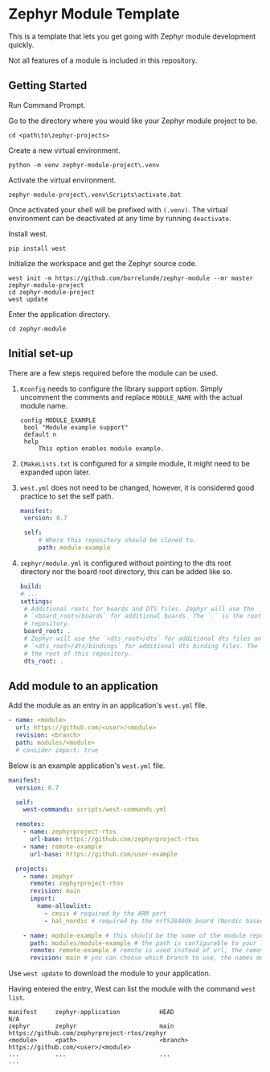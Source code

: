 # Zephyr Module Template

This is a template that lets you get going with Zephyr module development quickly.

Not all features of a module is included in this repository.

## Getting Started

Run Command Prompt.

Go to the directory where you would like your Zephyr module project to be.

```shell
cd <path\to\zephyr-projects>
```

Create a new virtual environment.

```shell
python -m venv zephyr-module-project\.venv
```

Activate the virtual environment.

```shell
zephyr-module-project\.venv\Scripts\activate.bat
```

Once activated your shell will be prefixed with `(.venv)`. The virtual environment can be deactivated at any time by running `deactivate`.

Install west.

```shell
pip install west
```

Initialize the workspace and get the Zephyr source code.

```shell
west init -m https://github.com/borrelunde/zephyr-module --mr master zephyr-module-project
cd zephyr-module-project
west update
```

Enter the application directory.

```shell
cd zephyr-module
```

## Initial set-up

There are a few steps required before the module can be used.

1. `Kconfig` needs to configure the library support option. Simply uncomment the comments and replace `MODULE_NAME` with the actual module name.

   ```
   config MODULE_EXAMPLE
   	bool "Module example support"
   	default n
   	help
   		This option enables module example.
   ```

2. `CMakeLists.txt` is configured for a simple module, it might need to be expanded upon later.

3. `west.yml` does not need to be changed, however, it is considered good practice to set the self path.

   ```yml
   manifest:
   	version: 0.7

   	self:
   		# Where this repository should be cloned to.
   		path: module-example
   ```

4. `zephyr/module.yml` is configured without pointing to the dts root directory nor the board root directory, this can be added like so.

   ```yml
   build:
   # ...
   settings:
   	# Additional roots for boards and DTS files. Zephyr will use the
   	# `<board_root>/boards` for additional boards. The `.` is the root of this
   	# repository.
   	board_root: .
   	# Zephyr will use the `<dts_root>/dts` for additional dts files and
   	# `<dts_root>/dts/bindings` for additional dts binding files. The `.` is
   	# the root of this repository.
   	dts_root: .
   ```

## Add module to an application

Add the module as an entry in an application's `west.yml` file.

```yml
- name: <module>
  url: https://github.com/<user>/<module>
  revision: <branch>
  path: modules/<module>
  # consider import: true
```

Below is an example application's `west.yml` file.

```yml
manifest:
  version: 0.7

  self:
    west-commands: scripts/west-commands.yml

  remotes:
    - name: zephyrproject-rtos
      url-base: https://github.com/zephyrproject-rtos
    - name: remote-example
      url-base: https://github.com/user-example

  projects:
    - name: zephyr
      remote: zephyrproject-rtos
      revision: main
      import:
        name-allowlist:
          - cmsis # required by the ARM port
          - hal_nordic # required by the nrf52840dk board (Nordic based)

    - name: module-example # this should be the name of the module repository on GitHub
      path: modules/module-example # the path is configurable to your liking
      remote: remote-example # remote is used instead of url, the remote is defined above projects
      revision: main # you can choose which branch to use, the names must match
```

Use `west update` to download the module to your application.

Having entered the entry, West can list the module with the command `west list`.

```
manifest     zephyr-application           HEAD                                     N/A
zephyr       zephyr                       main                                     https://github.com/zephyrproject-rtos/zephyr
<module>     <path>                       <branch>                                 https://github.com/<user>/<module>
...			 ...						  ...									   ...
```

